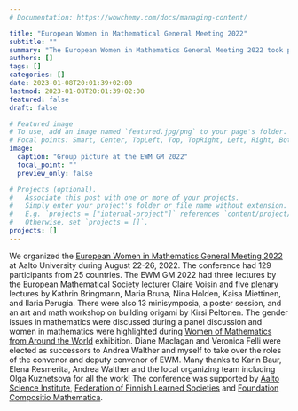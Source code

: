 ```yaml
---
# Documentation: https://wowchemy.com/docs/managing-content/

title: "European Women in Mathematical General Meeting 2022"
subtitle: ""
summary: "The European Women in Mathematics General Meeting 2022 took place at Aalto University during August 22-26, 2022. The conference had 129 participants from 25 countries. Click on the post to read more."
authors: []
tags: []
categories: []
date: 2023-01-08T20:01:39+02:00
lastmod: 2023-01-08T20:01:39+02:00
featured: false
draft: false

# Featured image
# To use, add an image named `featured.jpg/png` to your page's folder.
# Focal points: Smart, Center, TopLeft, Top, TopRight, Left, Right, BottomLeft, Bottom, BottomRight.
image:
  caption: "Group picture at the EWM GM 2022"
  focal_point: ""
  preview_only: false

# Projects (optional).
#   Associate this post with one or more of your projects.
#   Simply enter your project's folder or file name without extension.
#   E.g. `projects = ["internal-project"]` references `content/project/deep-learning/index.md`.
#   Otherwise, set `projects = []`.
projects: []
---
```


We organized the [European Women in Mathematics General Meeting 2022](https://www.europeanwomeninmaths.org/activities/all-our-activities/gm2022/) at Aalto University during August 22-26, 2022. The conference had 129 participants from 25 countries. The EWM GM 2022 had three lectures by the European Mathematical Society lecturer Claire Voisin and five plenary lectures by Kathrin Bringmann, Maria Bruna, Nina Holden, Kaisa Miettinen, and Ilaria Perugia. There were also 13 minisymposia, a poster session, and an art and math workshop on building origami by Kirsi Peltonen. The gender issues in mathematics were discussed during a panel discussion and women in mathematics were highlighted during [Women of Mathematics from Around the World](https://womeninmath.net) exhibition. Diane Maclagan and Veronica Felli were elected as successors to Andrea Walther and myself to take over the roles of the convenor and deputy convenor of EWM. Many thanks to Karin Baur, Elena Resmerita, Andrea Walther and the local organizing team including Olga Kuznetsova for all the work! The conference was supported by [Aalto Science Institute](https://www.aalto.fi/en/aalto-science-institute-asci), [Federation of Finnish Learned Societies](https://www.tsv.fi/en) and [Foundation Compositio Mathematica](https://compositio.nl).